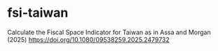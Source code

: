# fsi-taiwan
Calculate the Fiscal Space Indicator for Taiwan as in Assa and Morgan (2025)
https://doi.org/10.1080/09538259.2025.2479732
